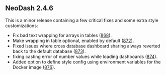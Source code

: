 ## NeoDash 2.4.6
This is a minor release containing a few critical fixes and some extra style customizations:

- Fix bad text wrapping for arrays in tables ([868](https://github.com/neo4j-labs/neodash/pull/868)).
- Make wrapping in table optional, enabled by default ([872](https://github.com/neo4j-labs/neodash/pull/872)).
- Fixed issues where cross database dashboard sharing always reverted back to the default database ([873](https://github.com/neo4j-labs/neodash/pull/873)).
- fixing casting error of number values while loading dashboards ([874](https://github.com/neo4j-labs/neodash/pull/874)).
- Added option to define style config using environment variables for the Docker image ([876](https://github.com/neo4j-labs/neodash/pull/876)).